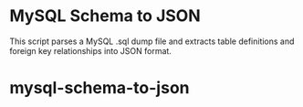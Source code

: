 # MySQL Schema to JSON

This script parses a MySQL .sql dump file and extracts table definitions and foreign key relationships into JSON format.
# mysql-schema-to-json
